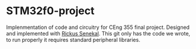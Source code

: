 # STM32f0-project
Implenmentation of code and circuitry for CEng 355 final project. Designed and implemented with [Rickus Senekal](https://ca.linkedin.com/in/rickus-senekal-247bb1118). This git only has the code we wrote, to run properly it requires standard peripheral libraries.
